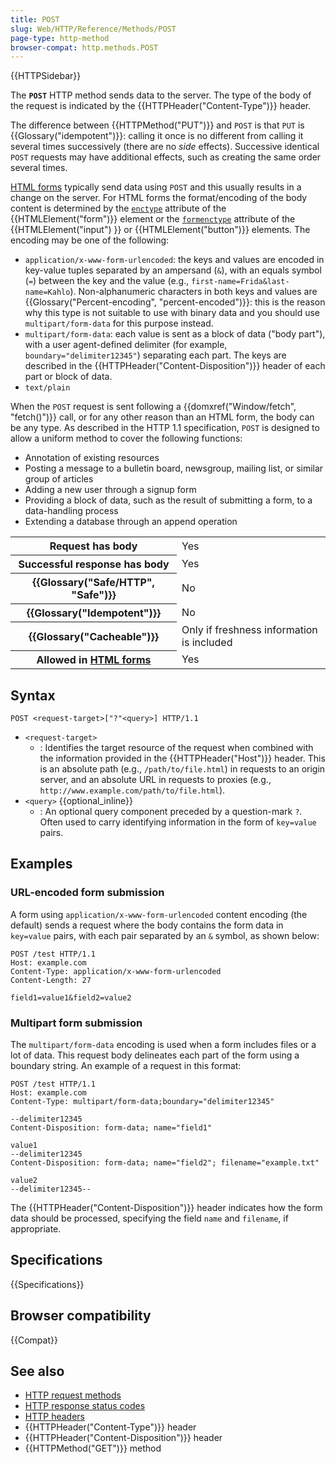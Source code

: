 ```yaml
---
title: POST
slug: Web/HTTP/Reference/Methods/POST
page-type: http-method
browser-compat: http.methods.POST
---
```


{{HTTPSidebar}}

The **`POST`** HTTP method sends data to the server. The type of the body of the request is indicated by the {{HTTPHeader("Content-Type")}} header.

The difference between {{HTTPMethod("PUT")}} and `POST` is that `PUT` is {{Glossary("idempotent")}}: calling it once is no different from calling it several times successively (there are no _side_ effects).
Successive identical `POST` requests may have additional effects, such as creating the same order several times.

[HTML forms](/en-US/docs/Learn_web_development/Extensions/Forms) typically send data using `POST` and this usually results in a change on the server.
For HTML forms the format/encoding of the body content is determined by the [`enctype`](/en-US/docs/Web/HTML/Reference/Element/form#enctype) attribute of the {{HTMLElement("form")}} element or the [`formenctype`](/en-US/docs/Web/HTML/Reference/Element/input#formenctype) attribute of the {{HTMLElement("input") }} or {{HTMLElement("button")}} elements.
The encoding may be one of the following:

- `application/x-www-form-urlencoded`: the keys and values are encoded in key-value tuples separated by an ampersand (`&`), with an equals symbol (`=`) between the key and the value (e.g., `first-name=Frida&last-name=Kahlo`).
  Non-alphanumeric characters in both keys and values are {{Glossary("Percent-encoding", "percent-encoded")}}: this is the reason why this type is not suitable to use with binary data and you should use `multipart/form-data` for this purpose instead.
- `multipart/form-data`: each value is sent as a block of data ("body part"), with a user agent-defined delimiter (for example, `boundary="delimiter12345"`) separating each part.
  The keys are described in the {{HTTPHeader("Content-Disposition")}} header of each part or block of data.
- `text/plain`

When the `POST` request is sent following a {{domxref("Window/fetch", "fetch()")}} call, or for any other reason than an HTML form, the body can be any type.
As described in the HTTP 1.1 specification, `POST` is designed to allow a uniform method to cover the following functions:

- Annotation of existing resources
- Posting a message to a bulletin board, newsgroup, mailing list, or similar group of articles
- Adding a new user through a signup form
- Providing a block of data, such as the result of submitting a form, to a data-handling process
- Extending a database through an append operation

<table class="properties">
  <tbody>
    <tr>
      <th scope="row">Request has body</th>
      <td>Yes</td>
    </tr>
    <tr>
      <th scope="row">Successful response has body</th>
      <td>Yes</td>
    </tr>
    <tr>
      <th scope="row">{{Glossary("Safe/HTTP", "Safe")}}</th>
      <td>No</td>
    </tr>
    <tr>
      <th scope="row">{{Glossary("Idempotent")}}</th>
      <td>No</td>
    </tr>
    <tr>
      <th scope="row">{{Glossary("Cacheable")}}</th>
      <td>Only if freshness information is included</td>
    </tr>
    <tr>
      <th scope="row">
        Allowed in <a href="/en-US/docs/Learn_web_development/Extensions/Forms">HTML forms</a>
      </th>
      <td>Yes</td>
    </tr>
  </tbody>
</table>

## Syntax

```http
POST <request-target>["?"<query>] HTTP/1.1
```

- `<request-target>`
  - : Identifies the target resource of the request when combined with the information provided in the {{HTTPHeader("Host")}} header.
    This is an absolute path (e.g., `/path/to/file.html`) in requests to an origin server, and an absolute URL in requests to proxies (e.g., `http://www.example.com/path/to/file.html`).
- `<query>` {{optional_inline}}
  - : An optional query component preceded by a question-mark `?`.
    Often used to carry identifying information in the form of `key=value` pairs.

## Examples

### URL-encoded form submission

A form using `application/x-www-form-urlencoded` content encoding (the default) sends a request where the body contains the form data in `key=value` pairs, with each pair separated by an `&` symbol, as shown below:

```http
POST /test HTTP/1.1
Host: example.com
Content-Type: application/x-www-form-urlencoded
Content-Length: 27

field1=value1&field2=value2
```

### Multipart form submission

The `multipart/form-data` encoding is used when a form includes files or a lot of data.
This request body delineates each part of the form using a boundary string.
An example of a request in this format:

```http
POST /test HTTP/1.1
Host: example.com
Content-Type: multipart/form-data;boundary="delimiter12345"

--delimiter12345
Content-Disposition: form-data; name="field1"

value1
--delimiter12345
Content-Disposition: form-data; name="field2"; filename="example.txt"

value2
--delimiter12345--
```

The {{HTTPHeader("Content-Disposition")}} header indicates how the form data should be processed, specifying the field `name` and `filename`, if appropriate.

## Specifications

{{Specifications}}

## Browser compatibility

{{Compat}}

## See also

- [HTTP request methods](/en-US/docs/Web/HTTP/Reference/Methods)
- [HTTP response status codes](/en-US/docs/Web/HTTP/Reference/Status)
- [HTTP headers](/en-US/docs/Web/HTTP/Reference/Headers)
- {{HTTPHeader("Content-Type")}} header
- {{HTTPHeader("Content-Disposition")}} header
- {{HTTPMethod("GET")}} method
